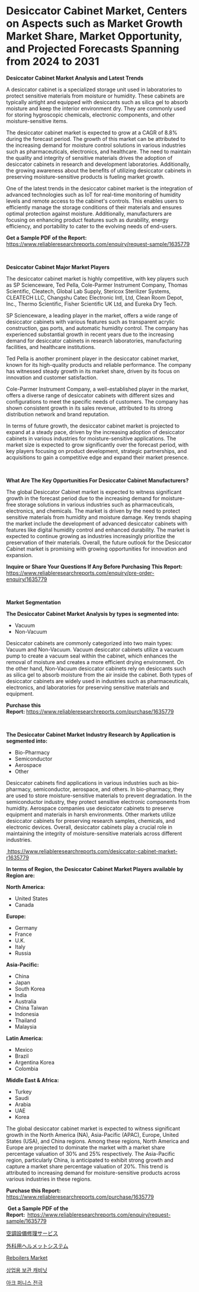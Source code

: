 <p><h1>Desiccator Cabinet Market, Centers on Aspects such as Market Growth Market Share, Market Opportunity, and Projected Forecasts Spanning from 2024 to 2031</h1></p><p><strong>Desiccator Cabinet Market Analysis and Latest Trends</strong></p>
<p><p>A desiccator cabinet is a specialized storage unit used in laboratories to protect sensitive materials from moisture or humidity. These cabinets are typically airtight and equipped with desiccants such as silica gel to absorb moisture and keep the interior environment dry. They are commonly used for storing hygroscopic chemicals, electronic components, and other moisture-sensitive items.</p><p>The desiccator cabinet market is expected to grow at a CAGR of 8.8% during the forecast period. The growth of this market can be attributed to the increasing demand for moisture control solutions in various industries such as pharmaceuticals, electronics, and healthcare. The need to maintain the quality and integrity of sensitive materials drives the adoption of desiccator cabinets in research and development laboratories. Additionally, the growing awareness about the benefits of utilizing desiccator cabinets in preserving moisture-sensitive products is fueling market growth.</p><p>One of the latest trends in the desiccator cabinet market is the integration of advanced technologies such as IoT for real-time monitoring of humidity levels and remote access to the cabinet's controls. This enables users to efficiently manage the storage conditions of their materials and ensures optimal protection against moisture. Additionally, manufacturers are focusing on enhancing product features such as durability, energy efficiency, and portability to cater to the evolving needs of end-users.</p></p>
<p><strong>Get a Sample PDF of the Report:&nbsp;</strong> <a href="https://www.reliableresearchreports.com/enquiry/request-sample/1635779">https://www.reliableresearchreports.com/enquiry/request-sample/1635779</a></p>
<p>&nbsp;</p>
<p><strong>Desiccator Cabinet Major Market Players</strong></p>
<p><p>The desiccator cabinet market is highly competitive, with key players such as SP Scienceware, Ted Pella, Cole-Parmer Instrument Company, Thomas Scientific, Cleatech, Global Lab Supply, Stericox Sterilizer Systems, CLEATECH LLC, Changshu Catec Electronic Intl, Ltd, Clean Room Depot, Inc., Thermo Scientific, Fisher Scientific UK Ltd, and Eureka Dry Tech.</p><p>SP Scienceware, a leading player in the market, offers a wide range of desiccator cabinets with various features such as transparent acrylic construction, gas ports, and automatic humidity control. The company has experienced substantial growth in recent years due to the increasing demand for desiccator cabinets in research laboratories, manufacturing facilities, and healthcare institutions.</p><p>Ted Pella is another prominent player in the desiccator cabinet market, known for its high-quality products and reliable performance. The company has witnessed steady growth in its market share, driven by its focus on innovation and customer satisfaction.</p><p>Cole-Parmer Instrument Company, a well-established player in the market, offers a diverse range of desiccator cabinets with different sizes and configurations to meet the specific needs of customers. The company has shown consistent growth in its sales revenue, attributed to its strong distribution network and brand reputation.</p><p>In terms of future growth, the desiccator cabinet market is projected to expand at a steady pace, driven by the increasing adoption of desiccator cabinets in various industries for moisture-sensitive applications. The market size is expected to grow significantly over the forecast period, with key players focusing on product development, strategic partnerships, and acquisitions to gain a competitive edge and expand their market presence.</p></p>
<p>&nbsp;</p>
<p><strong>What Are The Key Opportunities For Desiccator Cabinet Manufacturers?</strong></p>
<p><p>The global Desiccator Cabinet market is expected to witness significant growth in the forecast period due to the increasing demand for moisture-free storage solutions in various industries such as pharmaceuticals, electronics, and chemicals. The market is driven by the need to protect sensitive materials from humidity and moisture damage. Key trends shaping the market include the development of advanced desiccator cabinets with features like digital humidity control and enhanced durability. The market is expected to continue growing as industries increasingly prioritize the preservation of their materials. Overall, the future outlook for the Desiccator Cabinet market is promising with growing opportunities for innovation and expansion.</p></p>
<p><strong>Inquire or Share Your Questions If Any Before Purchasing This Report:</strong> <a href="https://www.reliableresearchreports.com/enquiry/pre-order-enquiry/1635779">https://www.reliableresearchreports.com/enquiry/pre-order-enquiry/1635779</a></p>
<p>&nbsp;</p>
<p><strong>Market Segmentation</strong></p>
<p><strong>The Desiccator Cabinet Market Analysis by types is segmented into:</strong></p>
<p><ul><li>Vacuum</li><li>Non-Vacuum</li></ul></p>
<p><p>Desiccator cabinets are commonly categorized into two main types: Vacuum and Non-Vacuum. Vacuum desiccator cabinets utilize a vacuum pump to create a vacuum seal within the cabinet, which enhances the removal of moisture and creates a more efficient drying environment. On the other hand, Non-Vacuum desiccator cabinets rely on desiccants such as silica gel to absorb moisture from the air inside the cabinet. Both types of desiccator cabinets are widely used in industries such as pharmaceuticals, electronics, and laboratories for preserving sensitive materials and equipment.</p></p>
<p><strong>Purchase this Report:&nbsp;</strong><a href="https://www.reliableresearchreports.com/purchase/1635779">https://www.reliableresearchreports.com/purchase/1635779</a></p>
<p>&nbsp;</p>
<p><strong>The Desiccator Cabinet Market Industry Research by Application is segmented into:</strong></p>
<p><ul><li>Bio-Pharmacy</li><li>Semiconductor</li><li>Aerospace</li><li>Other</li></ul></p>
<p><p>Desiccator cabinets find applications in various industries such as bio-pharmacy, semiconductor, aerospace, and others. In bio-pharmacy, they are used to store moisture-sensitive materials to prevent degradation. In the semiconductor industry, they protect sensitive electronic components from humidity. Aerospace companies use desiccator cabinets to preserve equipment and materials in harsh environments. Other markets utilize desiccator cabinets for preserving research samples, chemicals, and electronic devices. Overall, desiccator cabinets play a crucial role in maintaining the integrity of moisture-sensitive materials across different industries.</p></p>
<p><a href="https://www.reliableresearchreports.com/desiccator-cabinet-market-r1635779">&nbsp;https://www.reliableresearchreports.com/desiccator-cabinet-market-r1635779</a></p>
<p><strong>In terms of Region, the Desiccator Cabinet Market Players available by Region are:</strong></p>
<p>
    <p> <strong> North America: </strong>
        <ul>
            <li>United States</li>
            <li>Canada</li>
        </ul>
        </p> 
    <p> <strong> Europe: </strong>
        <ul>
            <li>Germany</li>
            <li>France</li>
            <li>U.K.</li>
            <li>Italy</li>
            <li>Russia</li>
        </ul>
        </p> 
    <p> <strong> Asia-Pacific: </strong>
        <ul>
            <li>China</li>
            <li>Japan</li>
            <li>South Korea</li>
            <li>India</li>
            <li>Australia</li>
            <li>China Taiwan</li>
            <li>Indonesia</li>
            <li>Thailand</li>
            <li>Malaysia</li>
        </ul>
        </p> 
    <p> <strong> Latin America: </strong>
        <ul>
            <li>Mexico</li>
            <li>Brazil</li>
            <li>Argentina Korea</li>
            <li>Colombia</li>
        </ul>
        </p> 
    <p> <strong> Middle East & Africa: </strong>
        <ul>
            <li>Turkey</li>
            <li>Saudi</li>
            <li>Arabia</li>
            <li>UAE</li>
            <li>Korea</li>
        </ul>
    </p>
    </p>
<p><p>The global desiccator cabinet market is expected to witness significant growth in the North America (NA), Asia-Pacific (APAC), Europe, United States (USA), and China regions. Among these regions, North America and Europe are projected to dominate the market with a market share percentage valuation of 30% and 25% respectively. The Asia-Pacific region, particularly China, is anticipated to exhibit strong growth and capture a market share percentage valuation of 20%. This trend is attributed to increasing demand for moisture-sensitive products across various industries in these regions.</p></p>
<p><strong>Purchase this Report: </strong><a href="https://www.reliableresearchreports.com/purchase/1635779">https://www.reliableresearchreports.com/purchase/1635779</a></p>
<p>&nbsp;<strong>Get a Sample PDF of the Report:&nbsp;&nbsp;</strong><a href="https://www.reliableresearchreports.com/enquiry/request-sample/1635779">https://www.reliableresearchreports.com/enquiry/request-sample/1635779</a></p>
<p><strong></strong></p>
<p><p><a href="https://github.com/marbadji/Market-Research-Report-List-1/blob/main/406631027395.md">空調設備修理サービス</a></p><p><a href="https://github.com/ddwcuskozol07187/Market-Research-Report-List-1/blob/main/372098727394.md">外科用ヘルメットシステム</a></p><p><a href="https://github.com/josesg55/Market-Research-Report-List-2/blob/main/reboilers-market.md">Reboilers Market</a></p><p><a href="https://github.com/rsg307664904/Market-Research-Report-List-1/blob/main/935478725118.md">상업용 보관 캐비닛</a></p><p><a href="https://github.com/PercyHagernes9778/Market-Research-Report-List-1/blob/main/397062125119.md">아크 퍼니스 전극</a></p></p>